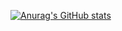 [![Anurag's GitHub stats](https://github-readme-stats.vercel.app/api?username=Nicolas-BB&show_icons=true&theme=github_dark)](https://github.com/anuraghazra/github-readme-stats)
